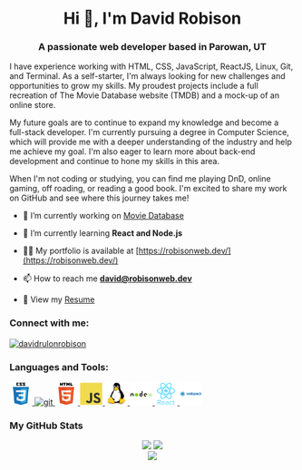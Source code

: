 <h1 align="center">Hi 👋, I'm David Robison</h1>
<h3 align="center">A passionate web developer based in Parowan, UT</h3>
<p>I have experience working with HTML, CSS, JavaScript, ReactJS, Linux, Git, and Terminal. As a self-starter, I'm always looking for new challenges and opportunities to grow my skills. My proudest projects include a full recreation of The Movie Database website (TMDB) and a mock-up of an online store.

My future goals are to continue to expand my knowledge and become a full-stack developer. I'm currently pursuing a degree in Computer Science, which will provide me with a deeper understanding of the industry and help me achieve my goal. I'm also eager to learn more about back-end development and continue to hone my skills in this area.

When I'm not coding or studying, you can find me playing DnD, online gaming, off roading, or reading a good book. I'm excited to share my work on GitHub and see where this journey takes me!</p>

- 🔭 I’m currently working on [Movie Database](https://github.com/robisonwebdev/movie-db)

- 🌱 I’m currently learning **React and Node.js**

- 👨‍💻 My portfolio is available at [https://robisonweb.dev/](https://robisonweb.dev/)

- 📫 How to reach me **david@robisonweb.dev**

- 📄 View my [Resume](https://docs.google.com/document/d/19S_vAO2uxoJA6nQJ9bMvMhjw8qpjH53LR5EcIDGzT-g/edit?usp=share_link)

<h3 align="left">Connect with me:</h3>
<p align="left">
<a href="https://linkedin.com/in/davidrulonrobison" target="blank"><img align="center" src="https://raw.githubusercontent.com/rahuldkjain/github-profile-readme-generator/master/src/images/icons/Social/linked-in-alt.svg" alt="davidrulonrobison" height="30" width="40" /></a>
</p>

<h3 align="left">Languages and Tools:</h3>
<p align="left"> <a href="https://www.w3schools.com/css/" target="_blank" rel="noreferrer"> <img src="https://raw.githubusercontent.com/devicons/devicon/master/icons/css3/css3-original-wordmark.svg" alt="css3" width="40" height="40"/> </a> <a href="https://git-scm.com/" target="_blank" rel="noreferrer"> <img src="https://www.vectorlogo.zone/logos/git-scm/git-scm-icon.svg" alt="git" width="40" height="40"/> </a> <a href="https://www.w3.org/html/" target="_blank" rel="noreferrer"> <img src="https://raw.githubusercontent.com/devicons/devicon/master/icons/html5/html5-original-wordmark.svg" alt="html5" width="40" height="40"/> </a> <a href="https://developer.mozilla.org/en-US/docs/Web/JavaScript" target="_blank" rel="noreferrer"> <img src="https://raw.githubusercontent.com/devicons/devicon/master/icons/javascript/javascript-original.svg" alt="javascript" width="40" height="40"/> </a> <a href="https://www.linux.org/" target="_blank" rel="noreferrer"> <img src="https://raw.githubusercontent.com/devicons/devicon/master/icons/linux/linux-original.svg" alt="linux" width="40" height="40"/> </a> <a href="https://nodejs.org" target="_blank" rel="noreferrer"> <img src="https://raw.githubusercontent.com/devicons/devicon/master/icons/nodejs/nodejs-original-wordmark.svg" alt="nodejs" width="40" height="40"/> </a> <a href="https://reactjs.org/" target="_blank" rel="noreferrer"> <img src="https://raw.githubusercontent.com/devicons/devicon/master/icons/react/react-original-wordmark.svg" alt="react" width="40" height="40"/> </a> <a href="https://webpack.js.org" target="_blank" rel="noreferrer"> <img src="https://raw.githubusercontent.com/devicons/devicon/d00d0969292a6569d45b06d3f350f463a0107b0d/icons/webpack/webpack-original-wordmark.svg" alt="webpack" width="40" height="40"/> </a> </p>

### My GitHub Stats
<div align="center">
  <img src="https://streak-stats.demolab.com/?user=robisonwebdev&theme=github-dark-blue" />
  <img src="https://github-readme-stats.vercel.app/api?username=robisonwebdev&theme=github_dark&show_icons=true" />
</div>
<div align="center">
  <img src="https://github-readme-stats.vercel.app/api/top-langs/?username=robisonwebdev&layout=compact&theme=github_dark" />
</div>



